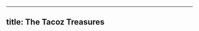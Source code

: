 
---
title: The Tacoz Treasures
---

<iframe src="https://nottaro.github.io/tacoztreasure/penguiun.mp4</iframe>







